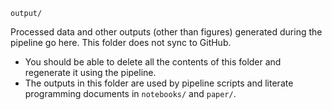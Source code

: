 `output/`

Processed data and other outputs (other than figures) generated during the pipeline go here. This folder does not sync to GitHub.

* You should be able to delete all the contents of this folder and regenerate it using the pipeline.
* The outputs in this folder are used by pipeline scripts and literate programming documents in `notebooks/` and `paper/`.

